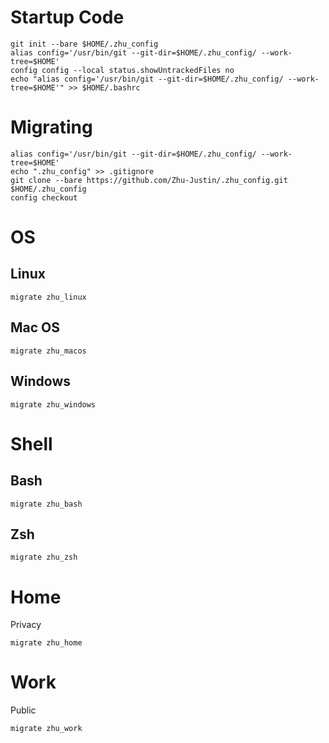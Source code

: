 # Startup Code
```
git init --bare $HOME/.zhu_config
alias config='/usr/bin/git --git-dir=$HOME/.zhu_config/ --work-tree=$HOME'
config config --local status.showUntrackedFiles no
echo "alias config='/usr/bin/git --git-dir=$HOME/.zhu_config/ --work-tree=$HOME'" >> $HOME/.bashrc
```
# Migrating
```
alias config='/usr/bin/git --git-dir=$HOME/.zhu_config/ --work-tree=$HOME'
echo ".zhu_config" >> .gitignore
git clone --bare https://github.com/Zhu-Justin/.zhu_config.git $HOME/.zhu_config
config checkout
```
# OS
## Linux
```
migrate zhu_linux
```
## Mac OS
```
migrate zhu_macos
```
## Windows
```
migrate zhu_windows
```
# Shell
## Bash
```
migrate zhu_bash
```
## Zsh
```
migrate zhu_zsh
```
# Home
Privacy
```
migrate zhu_home
```
# Work
Public
```
migrate zhu_work
```
